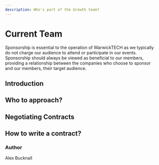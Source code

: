 ```yaml
---
description: Who's part of the Growth team?
---
```


# Current Team

Sponsorship is essential to the operation of WarwickTECH as we typically do not charge our audience to attend or participate in our events. Sponsorship should always be viewed as beneficial to our members, providing a relationship between the companies who choose to sponsor and our members, their target audience.

## Introduction

## Who to approach?

## Negotiating Contracts

## How to write a contract?

### Author

Alex Bucknall

